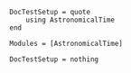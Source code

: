 ```@meta
DocTestSetup = quote
    using AstronomicalTime
end
```

```@autodocs
Modules = [AstronomicalTime]
```

```@meta
DocTestSetup = nothing
```
